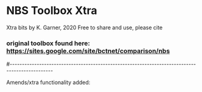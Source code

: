 # NBS Toolbox Xtra

Xtra bits by K. Garner, 2020
Free to share and use, please cite

### original toolbox found here: https://sites.google.com/site/bctnet/comparison/nbs

#-----------------------------------------------------------------------------------------------

Amends/xtra functionality added:
